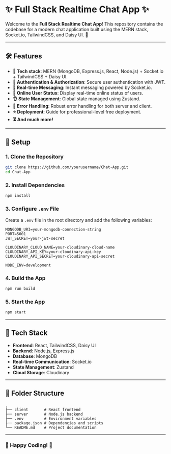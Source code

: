 # ✨ Full Stack Realtime Chat App ✨

Welcome to the **Full Stack Realtime Chat App**! This repository contains the codebase for a modern chat application built using the MERN stack, Socket.io, TailwindCSS, and Daisy UI. 🚀

---

## 🛠️ **Features**
- **🌟 Tech stack**: MERN (MongoDB, Express.js, React, Node.js) + Socket.io + TailwindCSS + Daisy UI.
- **🎃 Authentication & Authorization**: Secure user authentication with JWT.
- **👾 Real-time Messaging**: Instant messaging powered by Socket.io.
- **🚀 Online User Status**: Display real-time online status of users.
- **👌 State Management**: Global state managed using Zustand.
- **🐞 Error Handling**: Robust error handling for both server and client.
- **⭐ Deployment**: Guide for professional-level free deployment.
- **⏳ And much more!**

---

## 🔧 **Setup**

### 1. Clone the Repository
```bash
git clone https://github.com/yourusername/Chat-App.git
cd Chat-App
```

### 2. Install Dependencies
```bash
npm install
```

### 3. Configure `.env` File
Create a `.env` file in the root directory and add the following variables:
```env
MONGODB_URI=your-mongodb-connection-string
PORT=5001
JWT_SECRET=your-jwt-secret

CLOUDINARY_CLOUD_NAME=your-cloudinary-cloud-name
CLOUDINARY_API_KEY=your-cloudinary-api-key
CLOUDINARY_API_SECRET=your-cloudinary-api-secret

NODE_ENV=development
```

### 4. Build the App
```bash
npm run build
```

### 5. Start the App
```bash
npm start
```

---

## 🚀 **Tech Stack**
- **Frontend**: React, TailwindCSS, Daisy UI
- **Backend**: Node.js, Express.js
- **Database**: MongoDB
- **Real-time Communication**: Socket.io
- **State Management**: Zustand
- **Cloud Storage**: Cloudinary

---

## 📂 **Folder Structure**
```plaintext
.
├── client       # React frontend
├── server       # Node.js backend
├── .env         # Environment variables
├── package.json # Dependencies and scripts
└── README.md    # Project documentation
```

---

### 🌟 Happy Coding! 🌟

